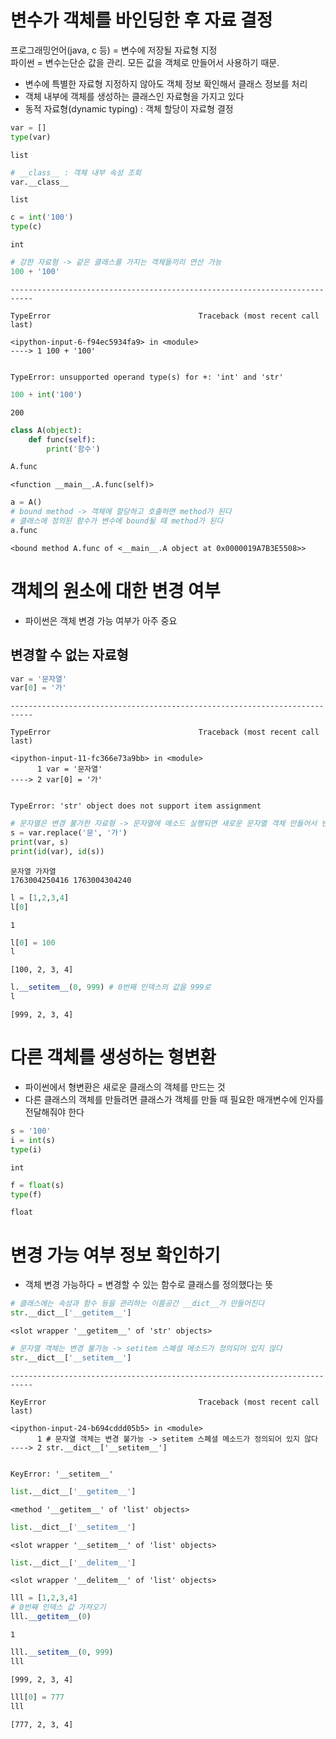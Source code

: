 # 변수가 객체를 바인딩한 후 자료 결정
프로그래밍언어(java, c 등) = 변수에 저장될 자료형 지정  
파이썬 = 변수는단순 값을 관리. 모든 값을 객체로 만들어서 사용하기 때문.
 - 변수에 특별한 자료형 지정하지 않아도 객체 정보 확인해서 클래스 정보를 처리
 - 객체 내부에 객체를 생성하는 클래스인 자료형을 가지고 있다
 - 동적 자료형(dynamic typing) : 객체 할당이 자료형 결정


```python
var = []
type(var)
```




    list




```python
# __class__ : 객체 내부 속성 조회
var.__class__
```




    list




```python
c = int('100')
type(c)
```




    int




```python
# 강한 자료형 -> 같은 클래스를 가지는 객체들끼리 연산 가능
100 + '100'
```


    ---------------------------------------------------------------------------

    TypeError                                 Traceback (most recent call last)

    <ipython-input-6-f94ec5934fa9> in <module>
    ----> 1 100 + '100'
    

    TypeError: unsupported operand type(s) for +: 'int' and 'str'



```python
100 + int('100')
```




    200




```python
class A(object):
    def func(self):
        print('함수')

A.func
```




    <function __main__.A.func(self)>




```python
a = A()
# bound method -> 객체에 할당하고 호출하면 method가 된다
# 클래스에 정의된 함수가 변수에 bound될 때 method가 된다
a.func
```




    <bound method A.func of <__main__.A object at 0x0000019A7B3E5508>>



# 객체의 원소에 대한 변경 여부
- 파이썬은 객체 변경 가능 여부가 아주 중요

## 변경할 수 없는 자료형


```python
var = '문자열'
var[0] = '가'
```


    ---------------------------------------------------------------------------

    TypeError                                 Traceback (most recent call last)

    <ipython-input-11-fc366e73a9bb> in <module>
          1 var = '문자열'
    ----> 2 var[0] = '가'
    

    TypeError: 'str' object does not support item assignment



```python
# 문자열은 변경 불가한 자료형 -> 문자열에 매소드 실행되면 새로운 문자열 객체 만들어서 반환된다
s = var.replace('문', '가')
print(var, s)
print(id(var), id(s))
```

    문자열 가자열
    1763004250416 1763004304240
    


```python
l = [1,2,3,4]
l[0]
```




    1




```python
l[0] = 100
l
```




    [100, 2, 3, 4]




```python
l.__setitem__(0, 999) # 0번째 인덱스의 값을 999로
l
```




    [999, 2, 3, 4]



# 다른 객체를 생성하는 형변환
- 파이썬에서 형변환은 새로운 클래스의 객체를 만드는 것
- 다른 클래스의 객체를 만들려면 클래스가 객체를 만들 때 필요한 매개변수에 인자를 전달해줘야 한다


```python
s = '100'
i = int(s)
type(i)
```




    int




```python
f = float(s)
type(f)
```




    float



# 변경 가능 여부 정보 확인하기
- 객체 변경 가능하다 = 변경할 수 있는 함수로 클래스를 정의했다는 뜻


```python
# 클래스에는 속성과 함수 등을 관리하는 이름공간 __dict__가 만들어진다
str.__dict__['__getitem__']
```




    <slot wrapper '__getitem__' of 'str' objects>




```python
# 문자열 객체는 변경 불가능 -> setitem 스폐셜 메소드가 정의되어 있지 않다
str.__dict__['__setitem__']
```


    ---------------------------------------------------------------------------

    KeyError                                  Traceback (most recent call last)

    <ipython-input-24-b694cddd05b5> in <module>
          1 # 문자열 객체는 변경 불가능 -> setitem 스폐셜 메소드가 정의되어 있지 않다
    ----> 2 str.__dict__['__setitem__']
    

    KeyError: '__setitem__'



```python
list.__dict__['__getitem__']
```




    <method '__getitem__' of 'list' objects>




```python
list.__dict__['__setitem__']
```




    <slot wrapper '__setitem__' of 'list' objects>




```python
list.__dict__['__delitem__']
```




    <slot wrapper '__delitem__' of 'list' objects>




```python
lll = [1,2,3,4]
# 0번째 인덱스 값 가져오기
lll.__getitem__(0)
```




    1




```python
lll.__setitem__(0, 999)
lll
```




    [999, 2, 3, 4]




```python
lll[0] = 777
lll
```




    [777, 2, 3, 4]




```python

```
